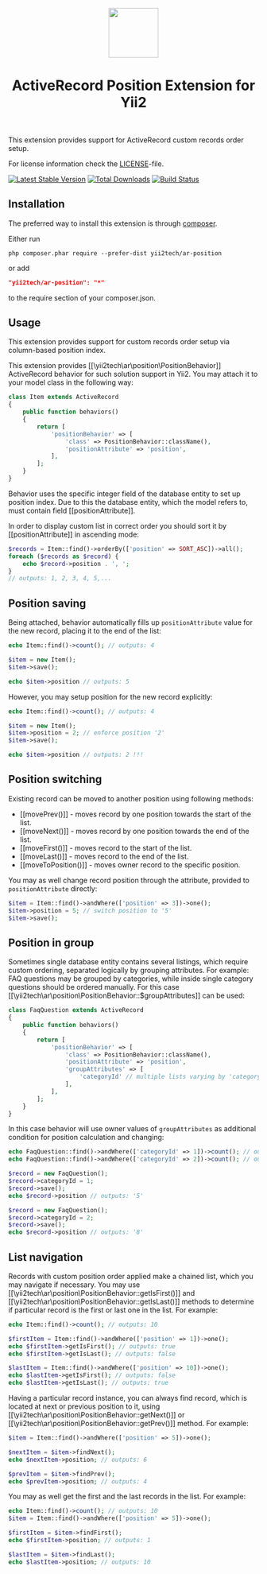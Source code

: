 <p align="center">
    <a href="https://github.com/yii2tech" target="_blank">
        <img src="https://avatars2.githubusercontent.com/u/12951949" height="100px">
    </a>
    <h1 align="center">ActiveRecord Position Extension for Yii2</h1>
    <br>
</p>

This extension provides support for ActiveRecord custom records order setup.

For license information check the [LICENSE](LICENSE.md)-file.

[![Latest Stable Version](https://poser.pugx.org/yii2tech/ar-position/v/stable.png)](https://packagist.org/packages/yii2tech/ar-position)
[![Total Downloads](https://poser.pugx.org/yii2tech/ar-position/downloads.png)](https://packagist.org/packages/yii2tech/ar-position)
[![Build Status](https://travis-ci.org/yii2tech/ar-position.svg?branch=master)](https://travis-ci.org/yii2tech/ar-position)


Installation
------------

The preferred way to install this extension is through [composer](http://getcomposer.org/download/).

Either run

```
php composer.phar require --prefer-dist yii2tech/ar-position
```

or add

```json
"yii2tech/ar-position": "*"
```

to the require section of your composer.json.


Usage
-----

This extension provides support for custom records order setup via column-based position index.

This extension provides [[\yii2tech\ar\position\PositionBehavior]] ActiveRecord behavior for such solution
support in Yii2. You may attach it to your model class in the following way:

```php
class Item extends ActiveRecord
{
    public function behaviors()
    {
        return [
            'positionBehavior' => [
                'class' => PositionBehavior::className(),
                'positionAttribute' => 'position',
            ],
        ];
    }
}
```

Behavior uses the specific integer field of the database entity to set up position index.
Due to this the database entity, which the model refers to, must contain field [[positionAttribute]].

In order to display custom list in correct order you should sort it by [[positionAttribute]] in ascending mode:

```php
$records = Item::find()->orderBy(['position' => SORT_ASC])->all();
foreach ($records as $record) {
    echo $record->position . ', ';
}
// outputs: 1, 2, 3, 4, 5,...
```


## Position saving <span id="position-saving"></span>

Being attached, behavior automatically fills up `positionAttribute` value for the new record, placing it to the end
of the list:

```php
echo Item::find()->count(); // outputs: 4

$item = new Item();
$item->save();

echo $item->position // outputs: 5
```

However, you may setup position for the new record explicitly:

```php
echo Item::find()->count(); // outputs: 4

$item = new Item();
$item->position = 2; // enforce position '2'
$item->save();

echo $item->position // outputs: 2 !!!
```


## Position switching <span id="position-switching"></span>

Existing record can be moved to another position using following methods:

 - [[movePrev()]] - moves record by one position towards the start of the list.
 - [[moveNext()]] - moves record by one position towards the end of the list.
 - [[moveFirst()]] - moves record to the start of the list.
 - [[moveLast()]] - moves record to the end of the list.
 - [[moveToPosition()]] - moves owner record to the specific position.

You may as well change record position through the attribute, provided to `positionAttribute` directly:

```php
$item = Item::find()->andWhere(['position' => 3])->one();
$item->position = 5; // switch position to '5'
$item->save();
```


## Position in group <span id="position-in-group"></span>

Sometimes single database entity contains several listings, which require custom ordering, separated logically
by grouping attributes. For example: FAQ questions may be grouped by categories, while inside single category
questions should be ordered manually. For this case [[\yii2tech\ar\position\PositionBehavior::$groupAttributes]]
can be used:

```php
class FaqQuestion extends ActiveRecord
{
    public function behaviors()
    {
        return [
            'positionBehavior' => [
                'class' => PositionBehavior::className(),
                'positionAttribute' => 'position',
                'groupAttributes' => [
                    'categoryId' // multiple lists varying by 'categoryId'
                ],
            ],
        ];
    }
}
```

In this case behavior will use owner values of `groupAttributes` as additional condition for position
calculation and changing:

```php
echo FaqQuestion::find()->andWhere(['categoryId' => 1])->count(); // outputs: '4'
echo FaqQuestion::find()->andWhere(['categoryId' => 2])->count(); // outputs: '7'

$record = new FaqQuestion();
$record->categoryId = 1;
$record->save();
echo $record->position // outputs: '5'

$record = new FaqQuestion();
$record->categoryId = 2;
$record->save();
echo $record->position // outputs: '8'
```


## List navigation <span id="list-navigation"></span>

Records with custom position order applied make a chained list, which you may navigate if necessary.
You may use [[\yii2tech\ar\position\PositionBehavior::getIsFirst()]] and [[\yii2tech\ar\position\PositionBehavior::getIsLast()]]
methods to determine if particular record is the first or last one in the list. For example:

```php
echo Item::find()->count(); // outputs: 10

$firstItem = Item::find()->andWhere(['position' => 1])->one();
echo $firstItem->getIsFirst(); // outputs: true
echo $firstItem->getIsLast(); // outputs: false

$lastItem = Item::find()->andWhere(['position' => 10])->one();
echo $lastItem->getIsFirst(); // outputs: false
echo $lastItem->getIsLast(); // outputs: true
```

Having a particular record instance, you can always find record, which is located at next or previous position to it,
using [[\yii2tech\ar\position\PositionBehavior::getNext()]] or [[\yii2tech\ar\position\PositionBehavior::getPrev()]] method.
For example:

```php
$item = Item::find()->andWhere(['position' => 5])->one();

$nextItem = $item->findNext();
echo $nextItem->position; // outputs: 6

$prevItem = $item->findPrev();
echo $prevItem->position; // outputs: 4
```

You may as well get the first and the last records in the list. For example:

```php
echo Item::find()->count(); // outputs: 10
$item = Item::find()->andWhere(['position' => 5])->one();

$firstItem = $item->findFirst();
echo $firstItem->position; // outputs: 1

$lastItem = $item->findLast();
echo $lastItem->position; // outputs: 10
```
